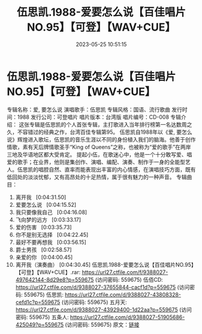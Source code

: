 ﻿---
title: 伍思凯.1988-爱要怎么说【百佳唱片NO.95】【可登】【WAV+CUE】
date: 2023-05-25 10:51:15
categories: WAV车载音乐、镜像
tags: 华语中文
---
# 伍思凯.1988-爱要怎么说【百佳唱片NO.95】【可登】【WAV+CUE】

专辑名称：爱, 要怎么说
演唱歌手：伍思凯
专辑风格：国语、流行歌曲
发行时间：1988
发行公司：可登唱片
唱片版本：台湾版
唱片编号：CD-008
专辑介绍：
这张专辑是伍思凯的个人首张专辑，主打歌进入当年排行榜第一名达数周之久，不容错过的经典之作，台湾百佳专辑第95。
伍思凯自1988年以《爱,
要怎么说》辉煌进入歌坛，伍思凯的音乐生涯以不同的身份植入我们的脑海。他善于创作情歌，素有天后牌情歌圣手“King of
Queens”之称，也被称为“爱的歌手”在两岸三地及华语地区都大受肯定。
提起小伍，在歌迷心中，他是一个十分敢写爱、唱爱的歌手；在业界，他则是集创作、演唱、编配、演奏、制作于一身的全能型艺人。伍思凯的唱腔自然、直率而能表现出丰富的内心情感，在演唱技巧方面，既有低回处的淡淡忧郁，又有高昂处的十足热情，属于很有魅力的一种声音。
专辑曲目：
01. 离开我   [0:04:31.50]
02. 爱要怎么说   [0:04:15.52]
03. 我只要像我自己   [0:04:16.08]
04. 飞向梦的远方   [0:03:33.17]
05. 爱的伤害   [0:03:35.73]
06. 你不是别无选择   [0:04:22.45]
07. 最好不要再想我   [0:03:56.15]
08. 爵士男孩   [0:02:58.57]
09. 亲爱的你   [0:04:00.45]
10. 离开我（演奏曲）
[0:04:30.45]
伍思凯.1988-爱要怎么说【百佳唱片NO.95】【可登】【WAV+CUE】.rar: https://url27.ctfile.com/f/9388027-497642144-8d29e8?p=559675
(访问密码: 559675)
伍佰CD: https://url27.ctfile.com/d/9388027-37655844-cacf1d?p=559675
(访问密码: 559675)
伍思凯: https://url27.ctfile.com/d/9388027-43808328-cefd1c?p=559675
(访问密码: 559675)
五月天: https://url27.ctfile.com/d/9388027-43929400-1d22aa?p=559675
(访问密码: 559675)
五条人: https://url27.ctfile.com/d/9388027-51905686-425049?p=559675
(访问密码: 559675)
原文：[链接](https://blog.sina.com.cn/s/blog_1647c7e7601031218.html)